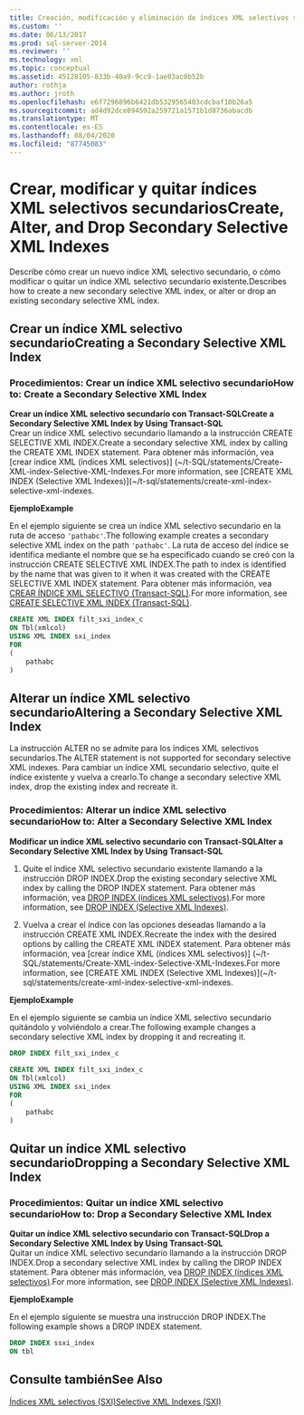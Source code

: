 ```yaml
---
title: Creación, modificación y eliminación de índices XML selectivos secundarios | Microsoft Docs
ms.custom: ''
ms.date: 06/13/2017
ms.prod: sql-server-2014
ms.reviewer: ''
ms.technology: xml
ms.topic: conceptual
ms.assetid: 45128105-833b-40a9-9cc9-1ae03ac0b52b
author: rothja
ms.author: jroth
ms.openlocfilehash: e6f7296896b6421db5329565403cdcbaf10b26a5
ms.sourcegitcommit: ad4d92dce894592a259721a1571b1d8736abacdb
ms.translationtype: MT
ms.contentlocale: es-ES
ms.lasthandoff: 08/04/2020
ms.locfileid: "87745083"
---
```

# <a name="create-alter-and-drop-secondary-selective-xml-indexes"></a><span data-ttu-id="8af50-102">Crear, modificar y quitar índices XML selectivos secundarios</span><span class="sxs-lookup"><span data-stu-id="8af50-102">Create, Alter, and Drop Secondary Selective XML Indexes</span></span>
  <span data-ttu-id="8af50-103">Describe cómo crear un nuevo índice XML selectivo secundario, o cómo modificar o quitar un índice XML selectivo secundario existente.</span><span class="sxs-lookup"><span data-stu-id="8af50-103">Describes how to create a new secondary selective XML index, or alter or drop an existing secondary selective XML index.</span></span>  
  
##  <a name="creating-a-secondary-selective-xml-index"></a><a name="create"></a> <span data-ttu-id="8af50-104">Crear un índice XML selectivo secundario</span><span class="sxs-lookup"><span data-stu-id="8af50-104">Creating a Secondary Selective XML Index</span></span>  
  
### <a name="how-to-create-a-secondary-selective-xml-index"></a><span data-ttu-id="8af50-105">Procedimientos: Crear un índice XML selectivo secundario</span><span class="sxs-lookup"><span data-stu-id="8af50-105">How to: Create a Secondary Selective XML Index</span></span>  
 <span data-ttu-id="8af50-106">**Crear un índice XML selectivo secundario con Transact-SQL**</span><span class="sxs-lookup"><span data-stu-id="8af50-106">**Create a Secondary Selective XML Index by Using Transact-SQL**</span></span>  
 <span data-ttu-id="8af50-107">Crear un índice XML selectivo secundario llamando a la instrucción CREATE SELECTIVE XML INDEX.</span><span class="sxs-lookup"><span data-stu-id="8af50-107">Create a secondary selective XML index by calling the CREATE XML INDEX statement.</span></span> <span data-ttu-id="8af50-108">Para obtener más información, vea [crear índice XML &#40;índices XML selectivos&#41;] (~/t-SQL/statements/Create-XML-index-Selective-XML-Indexes.</span><span class="sxs-lookup"><span data-stu-id="8af50-108">For more information, see [CREATE XML INDEX &#40;Selective XML Indexes&#41;](~/t-sql/statements/create-xml-index-selective-xml-indexes.</span></span>  
  
 <span data-ttu-id="8af50-109">**Ejemplo**</span><span class="sxs-lookup"><span data-stu-id="8af50-109">**Example**</span></span>  
  
 <span data-ttu-id="8af50-110">En el ejemplo siguiente se crea un índice XML selectivo secundario en la ruta de acceso `'pathabc'`.</span><span class="sxs-lookup"><span data-stu-id="8af50-110">The following example creates a secondary selective XML index on the path `'pathabc'`.</span></span> <span data-ttu-id="8af50-111">La ruta de acceso del índice se identifica mediante el nombre que se ha especificado cuando se creó con la instrucción CREATE SELECTIVE XML INDEX.</span><span class="sxs-lookup"><span data-stu-id="8af50-111">The path to index is identified by the name that was given to it when it was created with the CREATE SELECTIVE XML INDEX statement.</span></span> <span data-ttu-id="8af50-112">Para obtener más información, vea [CREAR ÍNDICE XML SELECTIVO &#40;Transact-SQL&#41;](/sql/t-sql/statements/create-selective-xml-index-transact-sql).</span><span class="sxs-lookup"><span data-stu-id="8af50-112">For more information, see [CREATE SELECTIVE XML INDEX &#40;Transact-SQL&#41;](/sql/t-sql/statements/create-selective-xml-index-transact-sql).</span></span>  
  
```sql  
CREATE XML INDEX filt_sxi_index_c  
ON Tbl(xmlcol)  
USING XML INDEX sxi_index  
FOR  
(  
    pathabc  
)  
```  
  
  
##  <a name="altering-a-secondary-selective-xml-index"></a><a name="alter"></a> <span data-ttu-id="8af50-113">Alterar un índice XML selectivo secundario</span><span class="sxs-lookup"><span data-stu-id="8af50-113">Altering a Secondary Selective XML Index</span></span>  
 <span data-ttu-id="8af50-114">La instrucción ALTER no se admite para los índices XML selectivos secundarios.</span><span class="sxs-lookup"><span data-stu-id="8af50-114">The ALTER statement is not supported for secondary selective XML indexes.</span></span> <span data-ttu-id="8af50-115">Para cambiar un índice XML secundario selectivo, quite el índice existente y vuelva a crearlo.</span><span class="sxs-lookup"><span data-stu-id="8af50-115">To change a secondary selective XML index, drop the existing index and recreate it.</span></span>  
  
### <a name="how-to-alter-a-secondary-selective-xml-index"></a><span data-ttu-id="8af50-116">Procedimientos: Alterar un índice XML selectivo secundario</span><span class="sxs-lookup"><span data-stu-id="8af50-116">How to: Alter a Secondary Selective XML Index</span></span>  
 <span data-ttu-id="8af50-117">**Modificar un índice XML selectivo secundario con Transact-SQL**</span><span class="sxs-lookup"><span data-stu-id="8af50-117">**Alter a Secondary Selective XML Index by Using Transact-SQL**</span></span>  
 1.  <span data-ttu-id="8af50-118">Quite el índice XML selectivo secundario existente llamando a la instrucción DROP INDEX.</span><span class="sxs-lookup"><span data-stu-id="8af50-118">Drop the existing secondary selective XML index by calling the DROP INDEX statement.</span></span> <span data-ttu-id="8af50-119">Para obtener más información, vea [DROP INDEX &#40;índices XML selectivos&#41;](../indexes/indexes.md).</span><span class="sxs-lookup"><span data-stu-id="8af50-119">For more information, see [DROP INDEX &#40;Selective XML Indexes&#41;](../indexes/indexes.md).</span></span>  
  
2.  <span data-ttu-id="8af50-120">Vuelva a crear el índice con las opciones deseadas llamando a la instrucción CREATE XML INDEX.</span><span class="sxs-lookup"><span data-stu-id="8af50-120">Recreate the index with the desired options by calling the CREATE XML INDEX statement.</span></span> <span data-ttu-id="8af50-121">Para obtener más información, vea [crear índice XML &#40;índices XML selectivos&#41;] (~/t-SQL/statements/Create-XML-index-Selective-XML-Indexes.</span><span class="sxs-lookup"><span data-stu-id="8af50-121">For more information, see [CREATE XML INDEX &#40;Selective XML Indexes&#41;](~/t-sql/statements/create-xml-index-selective-xml-indexes.</span></span>  
  
 <span data-ttu-id="8af50-122">**Ejemplo**</span><span class="sxs-lookup"><span data-stu-id="8af50-122">**Example**</span></span>  
  
 <span data-ttu-id="8af50-123">En el ejemplo siguiente se cambia un índice XML selectivo secundario quitándolo y volviéndolo a crear.</span><span class="sxs-lookup"><span data-stu-id="8af50-123">The following example changes a secondary selective XML index by dropping it and recreating it.</span></span>  
  
```sql  
DROP INDEX filt_sxi_index_c  
  
CREATE XML INDEX filt_sxi_index_c  
ON Tbl(xmlcol)  
USING XML INDEX sxi_index  
FOR  
(  
    pathabc  
)  
```  
  
  
##  <a name="dropping-a-secondary-selective-xml-index"></a><a name="drop"></a> <span data-ttu-id="8af50-124">Quitar un índice XML selectivo secundario</span><span class="sxs-lookup"><span data-stu-id="8af50-124">Dropping a Secondary Selective XML Index</span></span>  
  
### <a name="how-to-drop-a-secondary-selective-xml-index"></a><span data-ttu-id="8af50-125">Procedimientos: Quitar un índice XML selectivo secundario</span><span class="sxs-lookup"><span data-stu-id="8af50-125">How to: Drop a Secondary Selective XML Index</span></span>  
 <span data-ttu-id="8af50-126">**Quitar un índice XML selectivo secundario con Transact-SQL**</span><span class="sxs-lookup"><span data-stu-id="8af50-126">**Drop a Secondary Selective XML Index by Using Transact-SQL**</span></span>  
 <span data-ttu-id="8af50-127">Quitar un índice XML selectivo secundario llamando a la instrucción DROP INDEX.</span><span class="sxs-lookup"><span data-stu-id="8af50-127">Drop a secondary selective XML index by calling the DROP INDEX statement.</span></span> <span data-ttu-id="8af50-128">Para obtener más información, vea [DROP INDEX &#40;índices XML selectivos&#41;](../indexes/indexes.md).</span><span class="sxs-lookup"><span data-stu-id="8af50-128">For more information, see [DROP INDEX &#40;Selective XML Indexes&#41;](../indexes/indexes.md).</span></span>  
  
 <span data-ttu-id="8af50-129">**Ejemplo**</span><span class="sxs-lookup"><span data-stu-id="8af50-129">**Example**</span></span>  
  
 <span data-ttu-id="8af50-130">En el ejemplo siguiente se muestra una instrucción DROP INDEX.</span><span class="sxs-lookup"><span data-stu-id="8af50-130">The following example shows a DROP INDEX statement.</span></span>  
  
```sql  
DROP INDEX ssxi_index  
ON tbl  
```  
  
  
## <a name="see-also"></a><span data-ttu-id="8af50-131">Consulte también</span><span class="sxs-lookup"><span data-stu-id="8af50-131">See Also</span></span>  
 [<span data-ttu-id="8af50-132">Índices XML selectivos &#40;SXI&#41;</span><span class="sxs-lookup"><span data-stu-id="8af50-132">Selective XML Indexes &#40;SXI&#41;</span></span>](selective-xml-indexes-sxi.md)  
  
  
